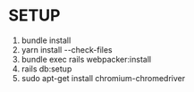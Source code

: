# SETUP
1. bundle install
2. yarn install --check-files
3. bundle exec rails webpacker:install
4. rails db:setup
5. sudo apt-get install chromium-chromedriver
